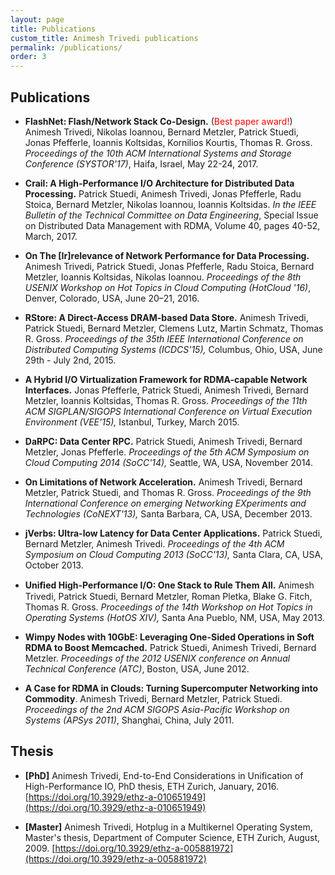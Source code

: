 ```yaml
---
layout: page
title: Publications
custom_title: Animesh Trivedi publications
permalink: /publications/
order: 3
---
```


## Publications 

- **FlashNet: Flash/Network Stack Co-Design.** (<span style="color:red">Best paper award!</span>) 
Animesh Trivedi, Nikolas Ioannou, Bernard Metzler, Patrick Stuedi, Jonas Pfefferle, 
Ioannis Koltsidas, Kornilios Kourtis, Thomas R. Gross. *Proceedings 
of the 10th ACM International Systems and Storage Conference (SYSTOR'17)*, 
Haifa, Israel, May 22-24, 2017.

- **Crail: A High-Performance I/O Architecture for Distributed Data Processing.** 
Patrick Stuedi, Animesh Trivedi, Jonas Pfefferle, Radu Stoica, Bernard Metzler, 
Nikolas Ioannou, Ioannis Koltsidas. *In the IEEE Bulletin of the Technical 
Committee on Data Engineering*, Special Issue on Distributed Data Management 
with RDMA, Volume 40, pages 40-52, March, 2017.

- **On The [Ir]relevance of Network Performance for Data Processing.** 
Animesh Trivedi, Patrick Stuedi, Jonas Pfefferle, Radu Stoica, 
Bernard Metzler, Ioannis Koltsidas, Nikolas Ioannou. *Proceedings of 
the 8th USENIX Workshop on Hot Topics in Cloud Computing (HotCloud '16)*, 
Denver, Colorado, USA, June 20–21, 2016.

- **RStore: A Direct-Access DRAM-based Data Store.** Animesh Trivedi, 
Patrick Stuedi, Bernard Metzler, Clemens Lutz, Martin Schmatz, Thomas 
R. Gross. *Proceedings of the 35th IEEE International Conference on 
Distributed Computing Systems (ICDCS'15),* Columbus, Ohio, USA, 
June 29th - July 2nd, 2015.

- **A Hybrid I/O Virtualization Framework for RDMA-capable Network 
Interfaces.** Jonas Pfefferle, Patrick Stuedi, Animesh Trivedi, 
Bernard Metzler, Ioannis Koltsidas, Thomas R. Gross. *Proceedings of 
the 11th ACM SIGPLAN/SIGOPS International Conference on Virtual 
Execution Environment (VEE'15),* Istanbul, Turkey, March 2015.

- **DaRPC: Data Center RPC.** Patrick Stuedi, Animesh Trivedi, Bernard 
Metzler, Jonas Pfefferle. *Proceedings of the 5th ACM Symposium on 
Cloud Computing 2014 (SoCC'14),* Seattle, WA, USA, November 2014. 

- **On Limitations of Network Acceleration.** Animesh Trivedi, Bernard 
Metzler, Patrick Stuedi, and Thomas R. Gross. *Proceedings of the 
9th International Conference on emerging Networking EXperiments and 
Technologies (CoNEXT'13),* Santa Barbara, CA, USA, December 2013. 

- **jVerbs: Ultra-low Latency for Data Center Applications.** Patrick 
Stuedi, Bernard Metzler, Animesh Trivedi. *Proceedings of the 4th 
ACM Symposium on Cloud Computing 2013 (SoCC'13),* Santa Clara, CA, USA, 
October 2013. 

- **Uniﬁed High-Performance I/O: One Stack to Rule Them All.** Animesh 
Trivedi, Patrick Stuedi, Bernard Metzler, Roman Pletka, Blake G. Fitch, 
Thomas R. Gross. *Proceedings of the 14th Workshop on Hot Topics in 
Operating Systems (HotOS XIV),* Santa Ana Pueblo, NM, USA, May 2013. 

- **Wimpy Nodes with 10GbE: Leveraging One-Sided Operations in Soft 
RDMA to Boost Memcached.** Patrick Stuedi, Animesh Trivedi, Bernard 
Metzler. *Proceedings of the 2012 USENIX conference on Annual Technical 
Conference (ATC)*, Boston, USA, June 2012.

- **A Case for RDMA in Clouds: Turning Supercomputer Networking into 
Commodity**. Animesh Trivedi, Bernard Metzler, Patrick Stuedi.
*Proceedings of the 2nd ACM SIGOPS Asia-Pacific Workshop on Systems 
(APSys 2011)*, Shanghai, China, July 2011. 


## Thesis 

- **[PhD]** Animesh Trivedi, End-to-End Considerations in Unification of 
High-Performance IO, PhD thesis, ETH Zurich, January, 2016. 
[https://doi.org/10.3929/ethz-a-010651949](https://doi.org/10.3929/ethz-a-010651949)

- **[Master]** Animesh Trivedi, Hotplug in a Multikernel Operating System, 
Master's thesis, Department of Computer Science, ETH Zurich, August, 2009. 
[https://doi.org/10.3929/ethz-a-005881972](https://doi.org/10.3929/ethz-a-005881972)
